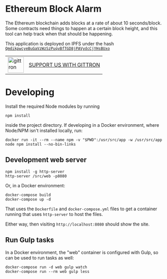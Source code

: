 # Ethereum Block Alarm
The Ethereum blockchain adds blocks at a rate of about 10 seconds/block. Some contracts need things to happen at a certain block height, and this tool can help track when that should be happening.

This application is deployed on IPFS under the hash [`QmdikpwcyeBuGaVzWzSzPuqvBfTGD8jPAVydcCjYHsBUxo`](https://gateway.ipfs.io/ipfs/QmdikpwcyeBuGaVzWzSzPuqvBfTGD8jPAVydcCjYHsBUxo/index.html)

<table border="0"><tr>  <td><a href="https://gittron.me/bots/0x635447ecd68a8a7125ad09c0df70a2cb"><img src="https://s3.amazonaws.com/od-flat-svg/0x635447ecd68a8a7125ad09c0df70a2cb.png" alt="gittron" width="50"/></a></td><td><a href="https://gittron.me/bots/0x635447ecd68a8a7125ad09c0df70a2cb">SUPPORT US WITH GITTRON</a></td></tr></table>

# Developing
Install the required Node modules by running

    npm install

inside the project directory. If developing in a Docker environment, where Node/NPM isn't installed locally, run:

    docker run -it --rm --name npm -v "$PWD":/usr/src/app -w /usr/src/app node npm install --no-bin-links

## Development web server

    npm install -g http-server
    http-server /src/web -p8080

Or, in a Docker environment:

    docker-compose build
    docker-compose up -d

That uses the `Dockerfile` and `docker-compose.yml` files to get a container running that uses `http-server` to host the files.

Either way, then visiting `http://localhost:8080` should show the site.

## Run Gulp tasks
In a Docker environment, the "web" container is configured with Gulp, so can be used to run tasks as well:

    docker-compose run -d web gulp watch
    docker-compose run --rm web gulp less

